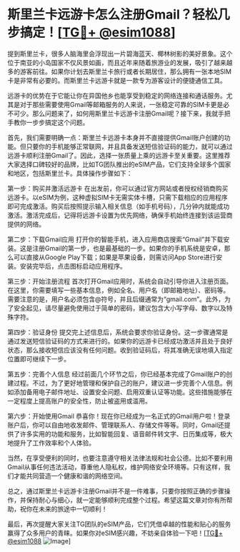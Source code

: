 # 斯里兰卡远游卡怎么注册Gmail？轻松几步搞定！[[TG💪+ @esim1088](https://t.me/s/esim1088)]

提到斯里兰卡，很多人脑海里会浮现出一片碧海蓝天、椰林树影的美好景象。这个位于南亚的小岛国家不仅风景如画，而且近年来随着旅游业的发展，吸引了越来越多的游客前往。如果你计划去斯里兰卡旅行或者长期居住，那么拥有一张本地SIM卡是非常有必要的。而斯里兰卡远游卡就是一款专为游客设计的便捷通信工具。

远游卡的优势在于它能让你在异国他乡也能享受到稳定的网络连接和通话服务。尤其是对于那些需要使用Gmail等邮箱服务的人来说，一张稳定可靠的SIM卡更是必不可少。那么问题来了，如何用斯里兰卡远游卡注册Gmail呢？接下来，我就手把手教你一步步搞定这个问题。

首先，我们需要明确一点：斯里兰卡远游卡本身并不直接提供Gmail账户创建的功能。但只要你的手机能够正常联网，并且具备发送短信验证码的能力，就可以通过远游卡顺利注册Gmail了。因此，选择一张质量上乘的远游卡至关重要。这里推荐大家选择口碑较好的品牌，比如TG团队推出的eSIM产品，它们支持全球多个国家和地区，包括斯里兰卡。具体操作步骤如下：

第一步：购买并激活远游卡
在出发前，你可以通过官方网站或者授权经销商购买远游卡。以eSIM为例，这种虚拟SIM卡无需实体卡槽，只需下载相应的应用程序即可完成激活。购买后按照提示输入相关信息（如手机号码），几分钟内就能成功激活。激活完成后，记得将远游卡设置为优先网络，确保手机始终连接到该运营商提供的网络。

第二步：下载Gmail应用
打开你的智能手机，进入应用商店搜索“Gmail”并下载安装。这是注册Gmail的第一步，也是最基础的一步。如果你的手机系统是安卓，那么可以直接从Google Play下载；如果是苹果设备，则需访问App Store进行安装。安装完毕后，点击图标启动应用程序。

第三步：开始注册流程
首次打开Gmail应用时，系统会自动引导你进入注册页面。在这里，你需要填写一些基本信息，例如全名、用户名（即邮箱地址）、密码等。需要注意的是，用户名必须包含@符号，并且后缀通常为“gmail.com”。此外，为了安全起见，请尽量避免使用过于简单的密码，建议包含大小写字母、数字以及特殊字符。

第四步：验证身份
提交完上述信息后，系统会要求你验证身份。这一步骤通常是通过发送短信验证码的方式来进行的。如果你的远游卡已经成功激活并且处于良好状态，那么接收短信应该没有任何问题。收到验证码后，将其准确无误地填入指定位置即可继续下一步。

第五步：完善个人信息
经过前面几个环节之后，你已经基本完成了Gmail账户的创建过程。不过，为了更好地管理和保护自己的账户，建议进一步完善个人信息。例如添加备用电子邮件地址、设置安全问题、启用双重认证等功能。这些措施能够在一定程度上提高账户的安全性，防止被盗用或滥用。

第六步：开始使用Gmail
恭喜你！现在你已经成为一名正式的Gmail用户啦！登录账户后，你可以自由地收发邮件、管理联系人、存储文件等等。同时，Gmail还提供了许多实用的功能和服务，比如智能回复、语音邮件转文字、日历集成等，极大地提升了工作效率和个人体验。

当然，在享受便利的同时，也要注意遵守相关法律法规和社会公德。比如不要利用Gmail从事任何违法活动，尊重他人隐私权，维护网络安全环境等。只有这样，我们才能共同营造一个健康和谐的网络空间。

总之，通过斯里兰卡远游卡注册Gmail并不是一件难事，只要你按照正确的步骤操作，并保持耐心与细心，就一定能够顺利完成整个过程。希望这篇文章对你有所帮助，祝你在未来的旅途中一切顺利！

最后，再次提醒大家关注TG团队的eSIM产品，它们凭借卓越的性能和贴心的服务赢得了众多用户的青睐。如果你对eSIM感兴趣，不妨亲自体验一下吧！[[TG💪+ @esim1088](https://t.me/s/esim1088) ![Image](https://i.postimg.cc/4NQfJmqS/Snipaste-2025-05-13-00-14-12.png)]